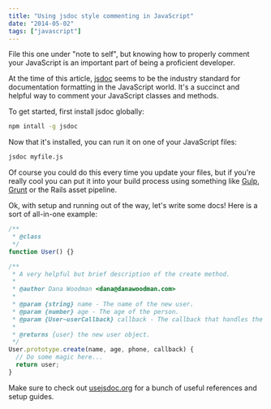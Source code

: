 ```yaml
---
title: "Using jsdoc style commenting in JavaScript"
date: "2014-05-02"
tags: ["javascript"]
---
```

File this one under "note to self", but knowing how to properly comment your JavaScript is an important part of being a proficient developer.

At the time of this article, [jsdoc](https://github.com/jsdoc3/jsdoc) seems to be the industry standard for documentation formatting in the JavaScript world. It's a succinct and helpful way to comment your JavaScript classes and methods.

To get started, first install jsdoc globally:

```bash
npm intall -g jsdoc
```

Now that it's installed, you can run it on one of your JavaScript files:

```bash
jsdoc myfile.js
```

Of course you could do this every time you update your files, but if you're really cool you can put it into your build process using something like [Gulp](http://gulpjs.com/), [Grunt](http://gruntjs.com/) or the Rails asset pipeline.

Ok, with setup and running out of the way, let's write some docs! Here is a sort of all-in-one example:

```js
/**
 * @class
 */
function User() {}

/**
 * A very helpful but brief description of the create method.
 *
 * @author Dana Woodman <dana@danawoodman.com>
 *
 * @param {string} name - The name of the new user.
 * @param {number} age - The age of the person.
 * @param {User~userCallback} callback - The callback that handles the response.
 *
 * @returns {user} the new user object.
 */
User.prototype.create(name, age, phone, callback) {
  // Do some magic here...
  return user;
}
```

Make sure to check out [usejsdoc.org](http://usejsdoc.org/) for a bunch of useful references and setup guides.
